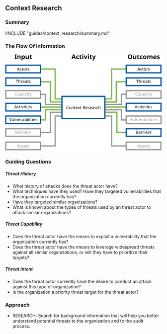 ## Context Research

### Summary

!INCLUDE "guides/context_research/summary.md"

### The Flow Of Information

![Context Research Information Flow](content/images/info_flows/context_research.svg)

### Guiding Questions

##### Threat History

* What history of attacks does the threat actor have?
* What techniques have they used? Have they targeted vulnerabilities that the organization currently has?
* Have they targeted similar organizations?
* What is known about the types of threats used by an threat actor to attack similar organizations?

##### Threat Capability

* Does the threat actor have the means to exploit a vulnerability that the organization currently has?
* Does the threat actor have the means to leverage widespread threats against all similar organizations, or will they have to prioritize their targets?

##### Threat Intent

* Does the threat actor currently have the desire to conduct an attack against this type of organization?
* Is the organization a priority threat target for the threat actor? 

### Approach

* RESEARCH: Search for background information that will help you better understand potential threats to the organization and to the audit process.
